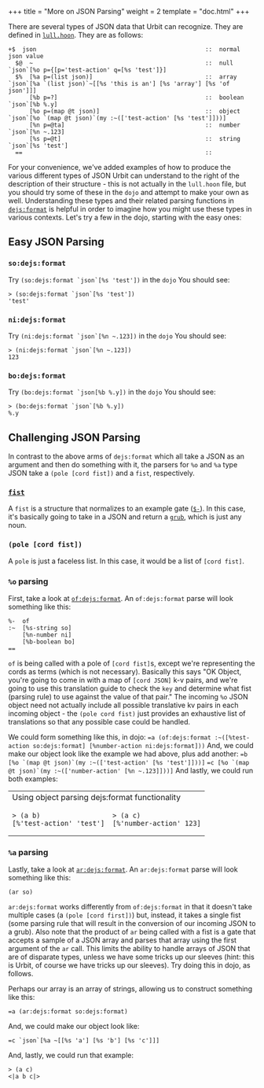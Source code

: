 +++
title = "More on JSON Parsing"
weight = 2
template = "doc.html"
+++

There are several types of JSON data that Urbit can recognize. They are defined in [`lull.hoon`](https://github.com/urbit/urbit/blob/c888af3a30b5da38a93094c0e9f5a4b0e35b9a6d/pkg/arvo/sys/lull.hoon#L40). They are as follows:
```hoon
+$  json                                                ::  normal json value
  $@  ~                                                 ::  null     `json`[%o p={[p='test-action' q=[%s 'test']}]
  $%  [%a p=(list json)]                                ::  array    `json`[%a `(list json)`~[[%s 'this is an'] [%s 'array'] [%s 'of json']]]
      [%b p=?]                                          ::  boolean  `json`[%b %.y]
      [%o p=(map @t json)]                              ::  object   `json`[%o `(map @t json)`(my :~(['test-action' [%s 'test']]))]
      [%n p=@ta]                                        ::  number   `json`[%n ~.123]
      [%s p=@t]                                         ::  string   `json`[%s 'test']
  ==                                                    ::
```
For your convenience, we've added examples of how to produce the various different types of JSON Urbit can understand to the right of the description of their structure - this is not actually in the `lull.hoon` file, but you should try some of these in the `dojo` and attempt to make your own as well. Understanding these types and their related parsing functions in [`dejs:format`](https://github.com/urbit/urbit/blob/c888af3a30b5da38a93094c0e9f5a4b0e35b9a6d/pkg/arvo/sys/zuse.hoon#L3317) is helpful in order to imagine how you might use these types in various contexts. Let's try a few in the dojo, starting with the easy ones:

## Easy JSON Parsing
### `so:dejs:format`
Try `` (so:dejs:format `json`[%s 'test']) `` in the `dojo`
You should see:
```hoon
> (so:dejs:format `json`[%s 'test'])
'test'
```

###  `ni:dejs:format`
Try `` (ni:dejs:format `json`[%n ~.123]) `` in the `dojo`
You should see:
```hoon
> (ni:dejs:format `json`[%n ~.123])
123
```

### `bo:dejs:format`
Try `` (bo:dejs:format `json[%b %.y]) `` in the `dojo`
You should see:
```hoon
> (bo:dejs:format `json`[%b %.y])
%.y
```

## Challenging JSON Parsing
In contrast to the above arms of `dejs:format` which all take a JSON as an argument and then do something with it, the parsers for `%o` and `%a` type JSON take a `(pole [cord fist])` and a `fist`, respectively.

### [`fist`](https://github.com/urbit/urbit/blob/c888af3a30b5da38a93094c0e9f5a4b0e35b9a6d/pkg/arvo/sys/zuse.hoon#L3319)
A `fist` is a structure that normalizes to an example gate ([`$-`](https://urbit.org/docs/reference/hoon-expressions/rune/buc/#buchep)). In this case, it's basically going to take in a JSON and return a [`grub`](https://github.com/urbit/urbit/blob/c888af3a30b5da38a93094c0e9f5a4b0e35b9a6d/pkg/arvo/sys/zuse.hoon#L3319), which is just any noun.

### `(pole [cord fist])`
A `pole` is just a faceless list. In this case, it would be a list of `[cord fist]`.

### `%o` parsing
First, take a look at [`of:dejs:format`](https://github.com/urbit/urbit/blob/c888af3a30b5da38a93094c0e9f5a4b0e35b9a6d/pkg/arvo/sys/zuse.hoon#L3392). An `of:dejs:format` parse will look something like this:
```hoon
%-  of
:~  [%s-string so]
    [%n-number ni]
    [%b-boolean bo]
==
```
`of` is being called with a pole of `[cord fist]`s, except we're representing the cords as terms (which is not necessary). Basically this says "OK Object, you're going to come in with a map of `[cord JSON]` k-v pairs, and we're going to use this translation guide to check the `key` and determine what fist (parsing rule) to use against the value of that pair." The incoming `%o` JSON object need not actually include all possible translative kv pairs in each incoming object - the `(pole cord fist)` just provides an exhaustive list of translations so that any possible case could be handled.

We could form something like this, in dojo:
`=a (of:dejs:format :~([%test-action so:dejs:format] [%number-action ni:dejs:format]))`
And, we could make our object look like the example we had above, plus add another:
`` =b [%o `(map @t json)`(my :~(['test-action' [%s 'test']]))] ``
`` =c [%o `(map @t json)`(my :~(['number-action' [%n ~.123]]))] ``
And lastly, we could run both examples:
<table>
<tr>
<td colspan="2">
Using object parsing dejs:format functionality
</td>
</tr>
<tr>
<td>
         
```hoon
> (a b)
[%'test-action' 'test']
```
         
</td>
<td>
   
```hoon
> (a c)
[%'number-action' 123]
```
         
</td>
</tr>
</table>

### `%a` parsing
Lastly, take a look at [`ar:dejs:format`](https://github.com/urbit/urbit/blob/c888af3a30b5da38a93094c0e9f5a4b0e35b9a6d/pkg/arvo/sys/zuse.hoon#L3323). An `ar:dejs:format` parse will look something like this:
```hoon
(ar so)
```
`ar:dejs:format` works differently from `of:dejs:format` in that it doesn't take multiple cases (a `(pole [cord first])`) but, instead, it takes a single fist (some parsing rule that will result in the conversion of our incoming JSON to a grub). Also note that the product of `ar` being called with a fist is a gate that accepts a sample of a JSON array and parses that array using the first argument of the `ar` call. This limits the ability to handle arrays of JSON that are of disparate types, unless we have some tricks up our sleeves (hint: this is Urbit, of course we have tricks up our sleeves). Try doing this in dojo, as follows.

Perhaps our array is an array of strings, allowing us to construct something like this:
```hoon
=a (ar:dejs:format so:dejs:format)
```
And, we could make our object look like:
```hoon
=c `json`[%a ~[[%s 'a'] [%s 'b'] [%s 'c']]]
```
And, lastly, we could run that example:
```hoon
> (a c)
<|a b c|>
```